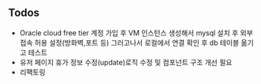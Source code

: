 ## Todos

-   Oracle cloud free tier 계정 가입 후 VM 인스턴스 생성해서 mysql 설치 후 외부 접속 허용 설정(방화벽,포트 등) 그러고나서 로컬에서 연결 확인 후 db 테이블 옮기고 테스트
-   유저 페이지 휴가 정보 수정(update)로직 수정 및 컴포넌트 구조 개선 필요
-   리팩토링
